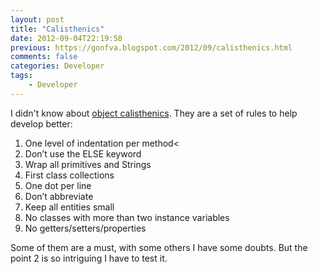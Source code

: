 ```yaml
---
layout: post
title: "Calisthenics"
date: 2012-09-04T22:19:58
previous: https://gonfva.blogspot.com/2012/09/calisthenics.html
comments: false
categories: Developer
tags:
    - Developer
---
```


I didn't know about [object calisthenics](http://www.bennadel.com/resources/uploads/2012/ObjectCalisthenics.pdf). They are a set of rules to help develop better:

1. One level of indentation per method<
2. Don’t use the ELSE keyword
3. Wrap all primitives and Strings
4. First class collections
5. One dot per line
6. Don’t abbreviate
7. Keep all entities small
8. No classes with more than two instance variables
9. No getters/setters/properties


Some of them are a must, with some others I have some doubts. But the point 2 is so intriguing I have to test it.
